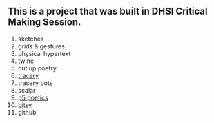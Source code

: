 ## This is a project that was built in DHSI Critical Making Session.

1. sketches
2. grids & gestures
3. physical hypertext
4. [twine](https://gaydrianna.github.io/dhsi23/BodyStoryv1.html)
5. cut up poetry
6. [tracery](https://gaydrianna.github.io/dhsi23/clickspiceindex.html)
7. tracery bots
8. scalar
9. [p5 poetics](https://gaydrianna.github.io/dhsi23/queenmissyindex.html)
10. [bitsy](https://gaydrianna.github.io/dhsi23/dhsiproject.html)
11. github

